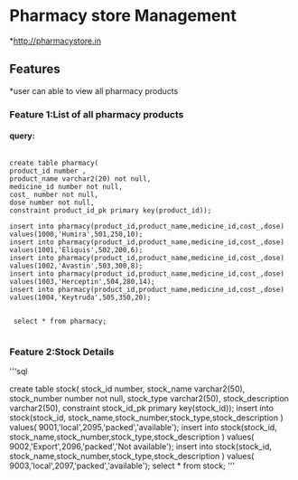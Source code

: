 # Pharmacy store Management
*http://pharmacystore.in
## Features
*user can able to view all pharmacy products
### Feature 1:List of all pharmacy products

#### query:

```

create table pharmacy(
product_id number ,
product_name varchar2(20) not null,
medicine_id number not null,
cost_ number not null,
dose number not null,
constraint product_id_pk primary key(product_id));

insert into pharmacy(product_id,product_name,medicine_id,cost_,dose)
values(1000,'Humira',501,250,10);
insert into pharmacy(product_id,product_name,medicine_id,cost_,dose)
values(1001,'Eliquis',502,200,6);
insert into pharmacy(product_id,product_name,medicine_id,cost_,dose)
values(1002,'Avastin',503,300,8);
insert into pharmacy(product_id,product_name,medicine_id,cost_,dose)
values(1003,'Herceptin',504,280,14);
insert into pharmacy(product_id,product_name,medicine_id,cost_,dose)
values(1004,'Keytruda',505,350,20);
 
 
 select * from pharmacy;


```
### Feature 2:Stock Details
'''sql

create table stock(
stock_id number,
stock_name varchar2(50),
stock_number number not null,
stock_type varchar2(50),
stock_description varchar2(50),
constraint stock_id_pk primary key(stock_id));
insert into  stock(stock_id, stock_name,stock_number,stock_type,stock_description )
values(  9001,'local',2095,'packed','available');
insert into  stock(stock_id, stock_name,stock_number,stock_type,stock_description )
values(  9002,'Export',2096,'packed','Not available');
insert into  stock(stock_id, stock_name,stock_number,stock_type,stock_description )
values(  9003,'local',2097,'packed','available');
select * from stock;
'''
